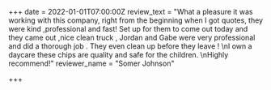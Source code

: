 +++
date = 2022-01-01T07:00:00Z
review_text = "What a pleasure it was working with this company, right from the beginning when I got quotes, they were kind ,professional and fast! Set up for them to come out today and they came out ,nice clean truck , Jordan and Gabe were very professional and did a thorough job . They even clean up before they leave !  \nI own a daycare these chips are quality and safe for the children.  \nHighly recommend!"
reviewer_name = "Somer Johnson"

+++
